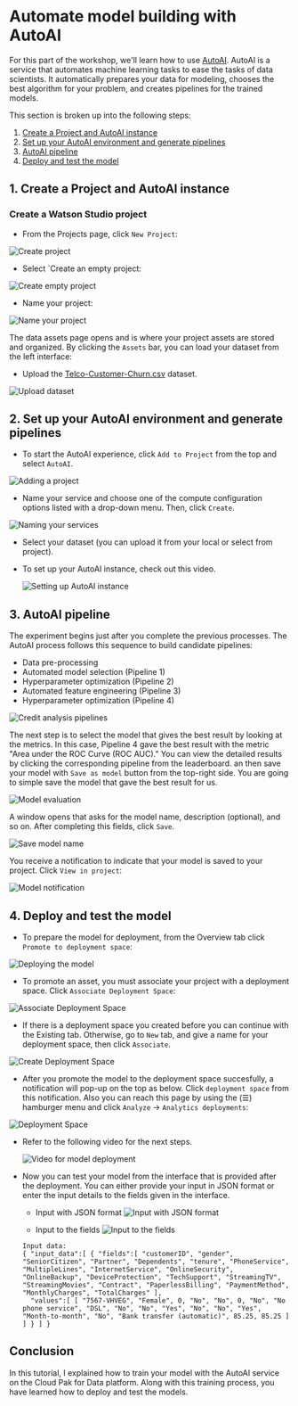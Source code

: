 # Automate model building with AutoAI

For this part of the workshop, we'll learn how to use [AutoAI](https://www.ibm.com/support/producthub/icpdata/docs/content/SSQNUZ_current/wsj/analyze-data/autoai-overview.html).
AutoAI is a service that automates machine learning tasks to ease the tasks of data scientists. It automatically prepares your data for modeling, chooses the best algorithm for your problem, and creates pipelines for the trained models.

This section is broken up into the following steps:

1. [Create a Project and AutoAI instance](#1-create-a-project-and-autoai-instance)
2. [Set up your AutoAI environment and generate pipelines](#2-set-up-your-autoai-environment-and-generate-pipelines)
3. [AutoAI pipeline](#3-autoai-pipeline)
4. [Deploy and test the model](#4-deploy-and-test-the-model)

## 1. Create a Project and AutoAI instance

### Create a Watson Studio project

* From the Projects page, click `New Project`:

![Create project](../.gitbook/assets/images/autoai/autoai-create-project.png)

* Select `Create an empty project:

![Create empty project](../.gitbook/assets/images/autoai/autoai-create-empty-project.png)

* Name your project:

![Name your project](../.gitbook/assets/images/autoai/autoai-name-project.png)

The data assets page opens and is where your project assets are stored and organized. By clicking the `Assets` bar, you can load your dataset from the left interface:

* Upload the [Telco-Customer-Churn.csv](dataset/Telco-Customer-Churn.csv) dataset.

![Upload dataset](../.gitbook/assets/images/autoai/autoai-upload-data-set.png)

## 2. Set up your AutoAI environment and generate pipelines

* To start the AutoAI experience, click `Add to Project` from the top and select `AutoAI`.

![Adding a project](../.gitbook/assets/images/autoai/autoai-add-project.png)

* Name your service and choose one of the compute configuration options listed with a drop-down menu. Then, click `Create`.

![Naming your services](../.gitbook/assets/images/autoai/autoai-name-services.png)

* Select your dataset (you can upload it from your local or select from project).

* To set up your AutoAI instance, check out this video.

    ![Setting up AutoAI instance](../.gitbook/assets/images/autoai/autoai-1.gif)

## 3. AutoAI pipeline

The experiment begins just after you complete the previous processes. The AutoAI process follows this sequence to build candidate pipelines:

* Data pre-processing
* Automated model selection (Pipeline 1)
* Hyperparameter optimization (Pipeline 2)
* Automated feature engineering (Pipeline 3)
* Hyperparameter optimization (Pipeline 4)

![Credit analysis pipelines](../.gitbook/assets/images/autoai/autoai-setup-instance.png)

The next step is to select the model that gives the best result by looking at the metrics. In this case, Pipeline 4 gave the best result with the metric "Area under the ROC Curve (ROC AUC)." You can view the detailed results by clicking the corresponding pipeline from the leaderboard. an then save your model with `Save as model` button from the top-right side. You are going to simple save the model that gave the best result for us.

![Model evaluation](../.gitbook/assets/images/autoai/autoai-model-evaluation.png)

A window opens that asks for the model name, description (optional), and so on. After completing this fields, click `Save`.

![Save model name](../.gitbook/assets/images/autoai/autoai-save-model-name.png)

You receive a notification to indicate that your model is saved to your project. Click `View in project`:

![Model notification](../.gitbook/assets/images/autoai/autoai-model-notification.png)

## 4. Deploy and test the model

* To prepare the model for deployment, from the Overview tab click `Promote to deployment space`:

![Deploying the model](../.gitbook/assets/images/autoai/autoai-deploy-model.png)

*  To promote an asset, you must associate your project with a deployment space. Click `Associate Deployment Space`:

![Associate Deployment Space](../.gitbook/assets/images/autoai/autoai-associate-deployment-space.png)

* If there is a deployment space you created before you can continue with the Existing tab. Otherwise, go to `New` tab, and give a name for your deployment space, then click `Associate`.

![Create Deployment Space](../.gitbook/assets/images/autoai/autoai-create-deployment-space.png)

* After you promote the model to the deployment space succesfully, a notification will pop-up on the top as below. Click `deployment space` from this notification. Also you can reach this page by using the (☰) hamburger menu and click `Analyze` -> `Analytics deployments`:

![Deployment Space](../.gitbook/assets/images/autoai/autoai-view-deployment.png)

* Refer to the following video for the next steps.

    ![Video for model deployment](../.gitbook/assets/images/autoai/autoai-deployment.gif)

* Now you can test your model from the interface that is provided after the deployment. You can either provide your input in JSON format or enter the input details to the fields given in the interface.

    * Input with JSON format
    ![Input with JSON format](../.gitbook/assets/images/autoai/autoai-input-json.png)

    * Input to the fields
    ![Input to the fields](../.gitbook/assets/images/autoai/autoai-input-fields.png)

   ```
   Input data:
   { "input_data":[ { "fields":[ "customerID", "gender", "SeniorCitizen", "Partner", "Dependents", "tenure", "PhoneService", "MultipleLines", "InternetService", "OnlineSecurity", "OnlineBackup", "DeviceProtection", "TechSupport", "StreamingTV", "StreamingMovies", "Contract", "PaperlessBilling", "PaymentMethod", "MonthlyCharges", "TotalCharges" ],
     "values":[ [ "7567-VHVEG", "Female", 0, "No", "No", 0, "No", "No phone service", "DSL", "No", "No", "Yes", "No", "No", "Yes", "Month-to-month", "No", "Bank transfer (automatic)", 85.25, 85.25 ] ] } ] }
   ```

## Conclusion

In this tutorial, I explained how to train your model with the AutoAI service on the Cloud Pak for Data platform. Along with this training process, you have learned how to deploy and test the models.
